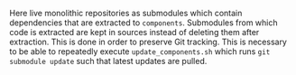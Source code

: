 Here live monolithic repositories as submodules which contain dependencies that are extracted to `components`.
Submodules from which code is extracted are kept in sources instead of deleting them after extraction.
This is done in order to preserve Git tracking.
This is necessary to be able to repeatedly execute `update_components.sh` which runs `git submodule update` such that latest updates are pulled.